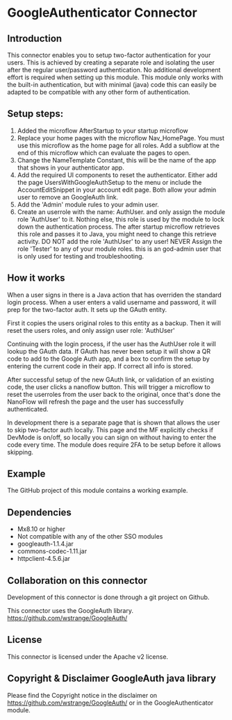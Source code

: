 # GoogleAuthenticator Connector
 
## Introduction

This connector enables you to setup two-factor authentication for your users. This is achieved by creating a separate role and isolating the user after the regular user/password authentication. No additional development effort is required when setting up this module. This module only works with the built-in authentication, but with minimal (java) code this can easily be adapted to be compatible with any other form of authentication.


## Setup steps:
1. Added the microflow AfterStartup to your startup microflow
2. Replace your home pages with the microflow Nav_HomePage. You must use this microflow as the home page for all roles.   Add a subflow at the end of this microflow which can evaluate the pages to open.
3. Change the NameTemplate Constant, this will be the name of the app that shows in your authenticator app.
4. Add the required UI components to reset the authenticator. Either add the page UsersWithGoogleAuthSetup to the menu or include the AccountEditSnippet in your account edit page. Both allow your admin user to remove an GoogleAuth link.
5. Add the 'Admin' module rules to your admin user. 
6. Create an userrole with the name: AuthUser. and only assign the module role 'AuthUser' to it. Nothing else, this role is used by the module to lock down the authentication process.   The after startup microflow retrieves this role and passes it to Java, you might need to change this retrieve activity.
   DO NOT add the role 'AuthUser' to any user! 
   NEVER Assign the role 'Tester' to any of your module roles. this is an god-admin user that is only used for testing and troubleshooting. 


## How it works
When a user signs in there is a Java action that has overriden the standard login process. When a user enters a valid username and password, it will prep for the two-factor auth. It sets up the GAuth entity.

First it copies the users original roles to this entity as a backup.
Then it will reset the users roles, and only assign user role: 'AuthUser' 

Continuing with the login process, if the user has the AuthUser role it will lookup the GAuth data. 
If GAuth has never been setup it will show a QR code to add to the Google Auth app, and a box to confirm the setup by entering the current code in their app.  If correct all info is stored.

After successful setup of the new GAuth link, or validation of an existing code, the user clicks a nanoflow button. This will trigger a microflow to reset the userroles from the user back to the original, once that's done the NanoFlow will refresh the page and the user has successfully authenticated.

In development there is a separate page that is shown that allows the user to skip two-factor auth locally. This page and the MF explicitly checks if DevMode is on/off, so locally you can sign on without having to enter the code every time. 
The module does require 2FA to be setup before it allows skipping. 


## Example
The GitHub project of this module contains a working example.

## Dependencies
- Mx8.10 or higher
- Not compatible with any of the other SSO modules
- googleauth-1.1.4.jar
- commons-codec-1.11.jar
- httpclient-4.5.6.jar

## Collaboration on this connector

Development of this connector is done through a git project on Github.

This connector uses the GoogleAuth library. https://github.com/wstrange/GoogleAuth/

## License

This connector is licensed under the Apache v2 license.

## Copyright & Disclaimer GoogleAuth java library
Please find the Copyright notice in the disclaimer on https://github.com/wstrange/GoogleAuth/ or in the GoogleAuthenticator module.

  [1]: https://raw.githubusercontent.com/RoelandSalij/GoogleAuthenticator/master/docs/images/CreateCredentials.PNG
  [2]: https://raw.githubusercontent.com/RoelandSalij/GoogleAuthenticator/master/docs/images/ValidateUserInput.PNG
  [3]: https://raw.githubusercontent.com/RoelandSalij/GoogleAuthenticator/master/docs/images/Actions.PNG
